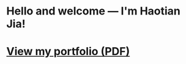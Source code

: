 # Hello and welcome — I'm Haotian Jia!
# [View my portfolio (PDF)](https://haotianjia95.github.io/Haotian_Jia/HaotianJiaPortfolio_v3.pdf)
